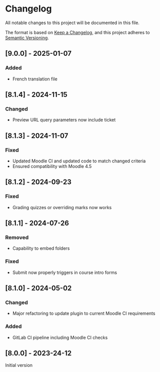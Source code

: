 # Changelog

All notable changes to this project will be documented in this file.

The format is based on [Keep a Changelog](https://keepachangelog.com/en/1.0.0/),
and this project adheres to [Semantic Versioning](https://semver.org/spec/v2.0.0.html).

## [9.0.0] - 2025-01-07

### Added

- French translation file

## [8.1.4] - 2024-11-15

### Changed

- Preview URL query parameters now include ticket

## [8.1.3] - 2024-11-07

### Fixed

- Updated Moodle CI and updated code to match changed criteria
- Ensured compatibility with Moodle 4.5

## [8.1.2] - 2024-09-23

### Fixed

- Grading quizzes or overriding marks now works

## [8.1.1] - 2024-07-26

### Removed

- Capability to embed folders

### Fixed

- Submit now properly triggers in course intro forms

## [8.1.0] - 2024-05-02

### Changed

- Major refactoring to update plugin to current Moodle CI requirements

### Added

- GitLab CI pipeline including Moodle CI checks

## [8.0.0] - 2023-24-12

Initial version